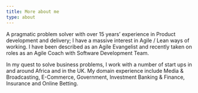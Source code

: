 ```yaml
---
title: More about me
type: about
---
```


A pragmatic problem solver with over 15 years’ experience in Product development and delivery; I have a massive interest in Agile / Lean ways of working. I have been described as an Agile Evangelist and recently taken on roles as an Agile Coach with Software Development Team.

In my quest to solve business problems, I work with a number of start ups in and around Africa and in the UK. My domain experience include Media & Broadcasting, E-Commerce,  Government, Investment Banking & Finance, Insurance and Online Betting.
